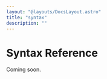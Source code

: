 ```yaml
---
layout: "@layouts/DocsLayout.astro"
title: "syntax"
description: ""
---
```


# Syntax Reference

Coming soon.